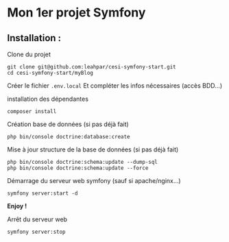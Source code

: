 # Mon 1er projet Symfony

## Installation :

Clone du projet

```
git clone git@github.com:leahpar/cesi-symfony-start.git
cd cesi-symfony-start/myBlog
```

Créer le fichier `.env.local`
Et compléter les infos nécessaires (accès BDD...)

installation des dépendantes

```
composer install
```

Création base de données (si pas déjà fait)

```
php bin/console doctrine:database:create
```

Mise à jour structure de la base de données (si pas déjà fait)

```
php bin/console doctrine:schema:update --dump-sql
php bin/console doctrine:schema:update --force
```

Démarrage du serveur web symfony (sauf si apache/nginx...)

```
symfony server:start -d
```

**Enjoy !**

Arrêt du serveur web

```
symfony server:stop
```
